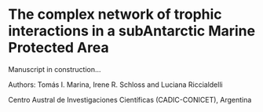# The complex network of trophic interactions in a subAntarctic Marine Protected Area

Manuscript in construction...

Authors: Tomás I. Marina, Irene R. Schloss and Luciana Riccialdelli

Centro Austral de Investigaciones Científicas (CADIC-CONICET), Argentina
